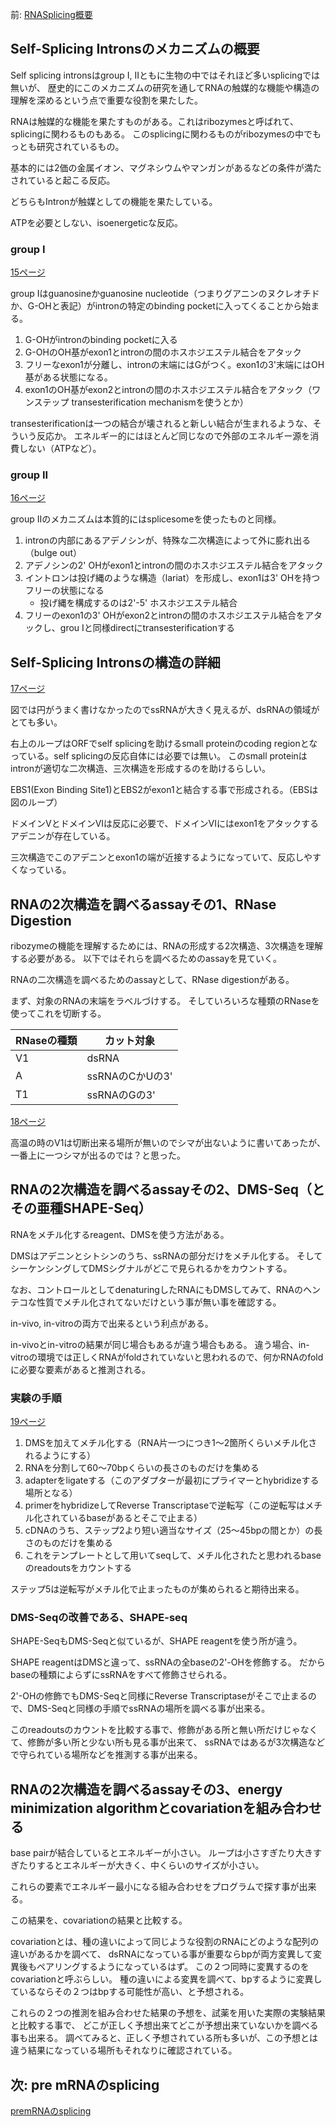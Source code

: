 前: [RNASplicing概要](RNASplicing概要.md)

## Self-Splicing Intronsのメカニズムの概要

Self splicing intronsはgroup I, IIともに生物の中ではそれほど多いsplicingでは無いが、
歴史的にこのメカニズムの研究を通してRNAの触媒的な機能や構造の理解を深めるという点で重要な役割を果たした。

RNAは触媒的な機能を果たすものがある。これはribozymesと呼ばれて、splicingに関わるものもある。
このsplicingに関わるものがribozymesの中でもっとも研究されているもの。

基本的には2価の金属イオン、マグネシウムやマンガンがあるなどの条件が満たされていると起こる反応。

どちらもIntronが触媒としての機能を果たしている。

ATPを必要としない、isoenergeticな反応。

### group I

[15ページ](https://karino2.github.io/ImageGallery/MolecularBiology728x3.html#lg=1&slide=14)

group Iはguanosineかguanosine nucleotide（つまりグアニンのヌクレオチドか、G-OHと表記）がintronの特定のbinding pocketに入ってくることから始まる。

1. G-OHがintronのbinding pocketに入る
2. G-OHのOH基がexon1とintronの間のホスホジエステル結合をアタック
3. フリーなexon1が分離し、intronの末端にはGがつく。exon1の3'末端にはOH基がある状態になる。
4. exon1のOH基がexon2とintronの間のホスホジエステル結合をアタック（ワンステップ transesterification mechanismを使うとか）

transesterificationは一つの結合が壊されると新しい結合が生まれるような、そういう反応か。
エネルギー的にはほとんど同じなので外部のエネルギー源を消費しない（ATPなど）。

### group II

[16ページ](https://karino2.github.io/ImageGallery/MolecularBiology728x3.html#lg=1&slide=15)

group IIのメカニズムは本質的にはsplicesomeを使ったものと同様。

1. intronの内部にあるアデノシンが、特殊な二次構造によって外に膨れ出る（bulge out）
2. アデノシンの2' OHがexon1とintronの間のホスホジエステル結合をアタック
3. イントロンは投げ縄のような構造（lariat）を形成し、exon1は3' OHを持つフリーの状態になる
    - 投げ縄を構成するのは2'-5' ホスホジエステル結合
4. フリーのexon1の3' OHがexon2とintronの間のホスホジエステル結合をアタックし、grou Iと同様directにtransesterificationする

## Self-Splicing Intronsの構造の詳細

[17ページ](https://karino2.github.io/ImageGallery/MolecularBiology728x3.html#lg=1&slide=16)

図では円がうまく書けなかったのでssRNAが大きく見えるが、dsRNAの領域がとても多い。

右上のループはORFでself splicingを助けるsmall proteinのcoding regionとなっている。self splicingの反応自体には必要では無い。
このsmall proteinはintronが適切な二次構造、三次構造を形成するのを助けるらしい。

EBS1(Exon Binding Site1)とEBS2がexon1と結合する事で形成される。（EBSは図のループ）

ドメインVとドメインVIは反応に必要で、ドメインVIにはexon1をアタックするアデニンが存在している。

三次構造でこのアデニンとexon1の端が近接するようになっていて、反応しやすくなっている。

## RNAの2次構造を調べるassayその1、RNase Digestion

ribozymeの機能を理解するためには、RNAの形成する2次構造、3次構造を理解する必要がある。
以下ではそれらを調べるためのassayを見ていく。

RNAの二次構造を調べるためのassayとして、RNase digestionがある。

まず、対象のRNAの末端をラベルづけする。
そしていろいろな種類のRNaseを使ってこれを切断する。

| RNaseの種類 | カット対象 |
| ---- | ---- |
| V1 | dsRNA |
| A | ssRNAのCかUの3' |
| T1 | ssRNAのGの3' |

[18ページ](https://karino2.github.io/ImageGallery/MolecularBiology728x3.html#lg=1&slide=17)

高温の時のV1は切断出来る場所が無いのでシマが出ないように書いてあったが、
一番上に一つシマが出るのでは？と思った。

## RNAの2次構造を調べるassayその2、DMS-Seq（とその亜種SHAPE-Seq）

RNAをメチル化するreagent、DMSを使う方法がある。

DMSはアデニンとシトシンのうち、ssRNAの部分だけをメチル化する。
そしてシーケンシングしてDMSシグナルがどこで見られるかをカウントする。

なお、コントロールとしてdenaturingしたRNAにもDMSしてみて、RNAのヘンテコな性質でメチル化されてないだけという事が無い事を確認する。

in-vivo, in-vitroの両方で出来るという利点がある。

in-vivoとin-vitroの結果が同じ場合もあるが違う場合もある。
違う場合、in-vitroの環境では正しくRNAがfoldされていないと思われるので、何かRNAのfoldに必要な要素があると推測される。

### 実験の手順

[19ページ](https://karino2.github.io/ImageGallery/MolecularBiology728x3.html#lg=1&slide=18)

1. DMSを加えてメチル化する（RNA片一つにつき1〜2箇所くらいメチル化されるようにする）
2. RNAを分割して60〜70bpくらいの長さのものだけを集める
3. adapterをligateする（このアダプターが最初にプライマーとhybridizeする場所となる）
4. primerをhybridizeしてReverse Transcriptaseで逆転写（この逆転写はメチル化されているbaseがあるとそこで止まる）
5. cDNAのうち、ステップ2より短い適当なサイズ（25〜45bpの間とか）の長さのものだけを集める
6. これをテンプレートとして用いてseqして、メチル化されたと思われるbaseのreadoutsをカウントする

ステップ5は逆転写がメチル化で止まったものが集められると期待出来る。

### DMS-Seqの改善である、SHAPE-seq

SHAPE-SeqもDMS-Seqと似ているが、SHAPE reagentを使う所が違う。

SHAPE reagentはDMSと違って、ssRNAの全baseの2'-OHを修飾する。
だからbaseの種類によらずにssRNAをすべて修飾させられる。

2'-OHの修飾でもDMS-Seqと同様にReverse Transcriptaseがそこで止まるので、DMS-Seqと同様の手順でssRNAの場所を調べる事が出来る。

このreadoutsのカウントを比較する事で、修飾がある所と無い所だけじゃなくて、修飾が多い所と少ない所も見る事が出来て、
ssRNAではあるが3次構造などで守られている場所などを推測する事が出来る。

## RNAの2次構造を調べるassayその3、energy minimization algorithmとcovariationを組み合わせる

base pairが結合しているとエネルギーが小さい。
ループは小さすぎたり大きすぎたりするとエネルギーが大きく、中くらいのサイズが小さい。

これらの要素でエネルギー最小になる組み合わせをプログラムで探す事が出来る。

この結果を、covariationの結果と比較する。

covariationとは、種の違いによって同じような役割のRNAにどのような配列の違いがあるかを調べて、
dsRNAになっている事が重要ならbpが両方変異して変異後もペアリングするようになっているはず。
この２つ同時に変異するのをcovariationと呼ぶらしい。
種の違いによる変異を調べて、bpするように変異しているならその２つはbpする可能性が高い、と予想される。

これらの２つの推測を組み合わせた結果の予想を、試薬を用いた実際の実験結果と比較する事で、
どこが正しく予想出来てどこが予想出来ていないかを調べる事も出来る。
調べてみると、正しく予想されている所も多いが、この予想とは違う結果になっている場所もそれなりに確認されている。

## 次: pre mRNAのsplicing

[premRNAのsplicing](premRNAのsplicing.md)